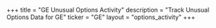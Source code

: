 +++
title = "GE Unusual Options Activity"
description = "Track Unusual Options Data for GE"
ticker = "GE"
layout = "options_activity"
+++

